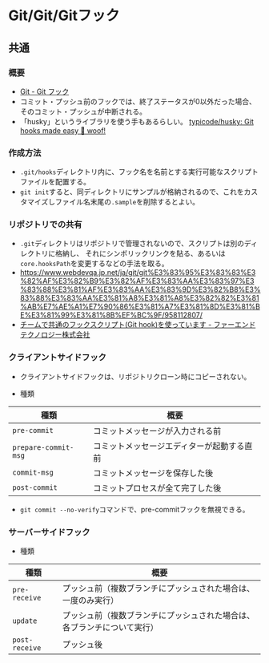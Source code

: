# Git/Git/Gitフック

## 共通

### 概要

- [Git - Git フック](https://git-scm.com/book/ja/v2/Git-%E3%81%AE%E3%82%AB%E3%82%B9%E3%82%BF%E3%83%9E%E3%82%A4%E3%82%BA-Git-%E3%83%95%E3%83%83%E3%82%AF)
- コミット・プッシュ前のフックでは、終了ステータスが0以外だった場合、そのコミット・プッシュが中断される。
- 「husky」というライブラリを使う手もあるらしい。
  [typicode/husky: Git hooks made easy 🐶 woof!](https://github.com/typicode/husky)

### 作成方法

- `.git/hooks`ディレクトリ内に、フック名を名前とする実行可能なスクリプトファイルを配置する。
- `git init`すると、同ディレクトリにサンプルが格納されるので、これをカスタマイズしファイル名末尾の`.sample`を削除するとよい。

### リポジトリでの共有

- `.git`ディレクトリはリポジトリで管理されないので、スクリプトは別のディレクトリに格納し、
  それにシンボリックリンクを貼る、あるいは`core.hooksPath`を変更するなどの手法を取る。
- <https://www.webdevqa.jp.net/ja/git/git%E3%83%95%E3%83%83%E3%82%AF%E3%82%B9%E3%82%AF%E3%83%AA%E3%83%97%E3%83%88%E3%81%AF%E3%83%AA%E3%83%9D%E3%82%B8%E3%83%88%E3%83%AA%E3%81%A8%E3%81%A8%E3%82%82%E3%81%AB%E7%AE%A1%E7%90%86%E3%81%A7%E3%81%8D%E3%81%BE%E3%81%99%E3%81%8B%EF%BC%9F/958112807/>
- [チームで共通のフックスクリプト(Git hook)を使っています - ファーエンドテクノロジー株式会社](https://www.farend.co.jp/blog/2020/04/git-hook/)

### クライアントサイドフック

- クライアントサイドフックは、リポジトリクローン時にコピーされない。

- 種類

| 種類                 | 概要                                       |
| -------------------- | ------------------------------------------ |
| `pre-commit`         | コミットメッセージが入力される前           |
| `prepare-commit-msg` | コミットメッセージエディターが起動する直前 |
| `commit-msg`         | コミットメッセージを保存した後             |
| `post-commit`        | コミットプロセスが全て完了した後           |

- `git commit --no-verify`コマンドで、pre-commitフックを無視できる。

### サーバーサイドフック

- 種類

| 種類           | 概要                                                         |
| -------------- | ------------------------------------------------------------ |
| `pre-receive`  | プッシュ前（複数ブランチにプッシュされた場合は、一度のみ実行） |
| `update`       | プッシュ前（複数ブランチにプッシュされた場合は、各ブランチについて実行） |
| `post-receive` | プッシュ後                                                   |
